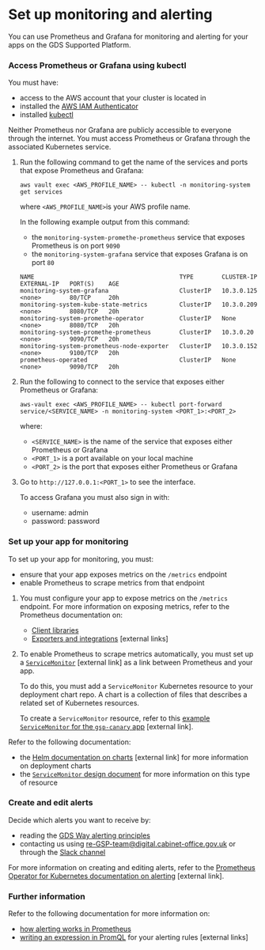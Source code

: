 # Set up monitoring and alerting

You can use Prometheus and Grafana for monitoring and alerting for your apps on the GDS Supported Platform.

### Access Prometheus or Grafana using kubectl

You must have:

- access to the AWS account that your cluster is located in
- installed the [AWS IAM Authenticator](link)
- installed [kubectl](link)

Neither Prometheus nor Grafana are publicly accessible to everyone through the internet. You must access Prometheus or Grafana through the associated Kubernetes service.

1. Run the following command to get the name of the services and ports that expose Prometheus and Grafana:

    ```
    aws vault exec <AWS_PROFILE_NAME> -- kubectl -n monitoring-system get services
    ```

    where `<AWS_PROFILE_NAME>`is your AWS profile name.

    In the following example output from this command:
    - the `monitoring-system-promethe-prometheus` service that exposes Prometheus is on port `9090`
    - the `monitoring-system-grafana` service that exposes Grafana is on port `80`

    ```
    NAME                                         TYPE        CLUSTER-IP   EXTERNAL-IP   PORT(S)    AGE
    monitoring-system-grafana                    ClusterIP   10.3.0.125   <none>        80/TCP     20h
    monitoring-system-kube-state-metrics         ClusterIP   10.3.0.209   <none>        8080/TCP   20h
    monitoring-system-promethe-operator          ClusterIP   None         <none>        8080/TCP   20h
    monitoring-system-promethe-prometheus        ClusterIP   10.3.0.20    <none>        9090/TCP   20h
    monitoring-system-prometheus-node-exporter   ClusterIP   10.3.0.152   <none>        9100/TCP   20h
    prometheus-operated                          ClusterIP   None         <none>        9090/TCP   20h
    ```

1. Run the following to connect to the service that exposes either Prometheus or Grafana:

    ```
    aws-vault exec <AWS_PROFILE_NAME> -- kubectl port-forward service/<SERVICE_NAME> -n monitoring-system <PORT_1>:<PORT_2>
    ```

    where:
    - `<SERVICE_NAME>` is the name of the service that exposes either Prometheus or Grafana
    - `<PORT_1>` is a port available on your local machine
    - `<PORT_2>` is the port that exposes either Prometheus or Grafana

1. Go to `http://127.0.0.1:<PORT_1>` to see the interface.

    To access Grafana you must also sign in with:
    - username: admin
    - password: password

### Set up your app for monitoring

To set up your app for monitoring, you must:
- ensure that your app exposes metrics on the `/metrics` endpoint
- enable Prometheus to scrape metrics from that endpoint

1. You must configure your app to expose metrics on the `/metrics` endpoint. For more information on exposing metrics, refer to the Prometheus documentation on:

    - [Client libraries](https://prometheus.io/docs/instrumenting/clientlibs/)
    - [Exporters and integrations](https://prometheus.io/docs/instrumenting/exporters/) [external links]

1. To enable Prometheus to scrape metrics automatically, you must set up a [`ServiceMonitor`](https://github.com/coreos/prometheus-operator/blob/master/Documentation/user-guides/getting-started.md#related-resources) [external link] as a link between Prometheus and your app.

    To do this, you must add a `ServiceMonitor` Kubernetes resource to your deployment chart repo. A chart is a collection of files that describes a related set of Kubernetes resources.

    To create a `ServiceMonitor` resource, refer to this [example `ServiceMonitor` for the `gsp-canary` app](https://github.com/alphagov/gsp-canary-chart/blob/master/charts/gsp-canary/templates/service-monitor.yaml) [external link].

Refer to the following documentation:

- the [Helm documentation on charts](https://docs.helm.sh/developing_charts/) [external link] for more information on deployment charts
- the [`ServiceMonitor` design document](https://github.com/coreos/prometheus-operator/blob/master/Documentation/design.md#servicemonitor) for more information on this type of resource

### Create and edit alerts

Decide which alerts you want to receive by:

- reading the [GDS Way alerting principles](https://gds-way.cloudapps.digital/standards/alerting.html#alerting)
- contacting us using [re-GSP-team@digital.cabinet-office.gov.uk](mailto:re-GSP-team@digital.cabinet-office.gov.uk) or through the [Slack channel](https://gds.slack.com/messages/CDA7YSP0D/details/)

For more information on creating and editing alerts, refer to the [Prometheus Operator for Kubernetes documentation on alerting](https://github.com/coreos/prometheus-operator/blob/master/Documentation/user-guides/alerting.md) [external link].

### Further information

Refer to the following documentation for more information on:

- [how alerting works in Prometheus](https://prometheus.io/docs/prometheus/latest/configuration/alerting_rules/) 
- [writing an expression in PromQL](https://prometheus.io/docs/prometheus/latest/querying/basics/) for your alerting rules [external links]
